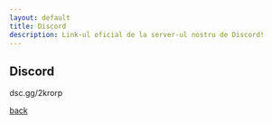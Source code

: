 ```yaml
---
layout: default
title: Discord
description: Link-ul oficial de la server-ul nostru de Discord!
---
```


## Discord

dsc.gg/2krorp

[back](./)
